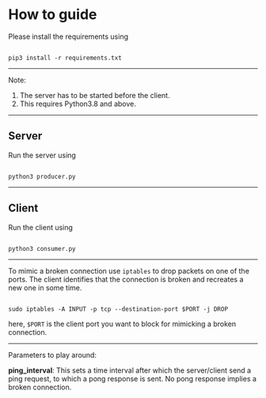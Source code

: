 # How to guide

Please install the requirements using

<code>
pip3 install -r requirements.txt
</code>

---

Note: 
1. The server has to be started before the client.
2. This requires Python3.8 and above.
---
## Server

Run the server using

<code>
python3 producer.py
</code>


---
## Client

Run the client using  

<code>
python3 consumer.py
</code>


---


To mimic a broken connection use <code>iptables</code> to drop packets on one of the ports. The client identifies that the connection is broken and recreates a new one in some time. 

<code>
sudo iptables -A INPUT -p tcp --destination-port $PORT -j DROP
</code>  

here, <code>$PORT</code> is the client port you want to block for mimicking a broken connection.  

---
Parameters to play around:

**ping_interval**: This sets a time interval after which the server/client send a ping request, to which a pong response is sent. No pong response implies a broken connection.

